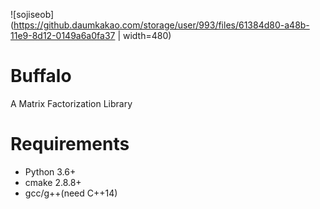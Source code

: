 ![sojiseob](https://github.daumkakao.com/storage/user/993/files/61384d80-a48b-11e9-8d12-0149a6a0fa37 | width=480)


# Buffalo
A Matrix Factorization Library


# Requirements
- Python 3.6+
- cmake 2.8.8+
- gcc/g++(need C++14)

